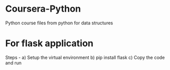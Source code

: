 # Coursera-Python
Python course files from python for data structures



# For flask application
Steps -
a) Setup the virtual environment
b) pip install flask
c) Copy the code and run
